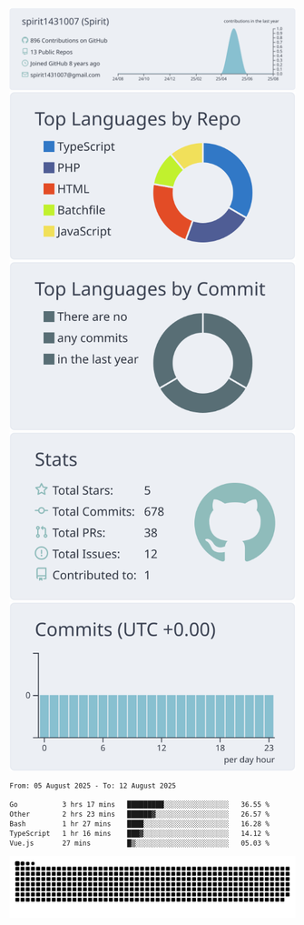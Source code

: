 [![](https://raw.githubusercontent.com/spirit1431007/spirit1431007/master/profile-summary-card-output/nord_bright/0-profile-details.svg)](https://git.io/spiritx)
[![](https://raw.githubusercontent.com/spirit1431007/spirit1431007/master/profile-summary-card-output/nord_bright/1-repos-per-language.svg)](https://git.io/spiritx) [![](https://raw.githubusercontent.com/spirit1431007/spirit1431007/master/profile-summary-card-output/nord_bright/2-most-commit-language.svg)](https://git.io/spiritx)
[![](https://raw.githubusercontent.com/spirit1431007/spirit1431007/master/profile-summary-card-output/nord_bright/3-stats.svg)](https://git.io/spiritx) [![](https://raw.githubusercontent.com/spirit1431007/spirit1431007/master/profile-summary-card-output/nord_bright/4-productive-time.svg)](https://git.io/spiritx)

<!--START_SECTION:waka-->

```txt
From: 05 August 2025 - To: 12 August 2025

Go           3 hrs 17 mins   █████████░░░░░░░░░░░░░░░░   36.55 %
Other        2 hrs 23 mins   ██████▓░░░░░░░░░░░░░░░░░░   26.57 %
Bash         1 hr 27 mins    ████░░░░░░░░░░░░░░░░░░░░░   16.28 %
TypeScript   1 hr 16 mins    ███▓░░░░░░░░░░░░░░░░░░░░░   14.12 %
Vue.js       27 mins         █▒░░░░░░░░░░░░░░░░░░░░░░░   05.03 %
```

<!--END_SECTION:waka-->

![contribution](https://github.com/spirit1431007/spirit1431007/blob/output/github-contribution-grid-snake.svg)
